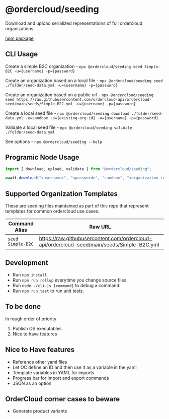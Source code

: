 # @ordercloud/seeding
Download and upload serialized representations of full ordercloud organizations

[npm package](https://www.npmjs.com/package/@ordercloud/seeding)

## CLI Usage 

Create a simple B2C organization - `npx @ordercloud/seeding seed Simple-B2C -u={username} -p={password}`

Create an organization based on a local file - `npx @ordercloud/seeding seed ./folder/seed-data.yml -u={username} -p={password}`

Create an organization based on a public url - `npx @ordercloud/seeding seed https://raw.githubusercontent.com/ordercloud-api/ordercloud-seed/main/seeds/Simple-B2C.yml -u={username} -p={password}`

Create a local seed file - `npx @ordercloud/seeding download ./folder/seed-data.yml -e=sandbox -o={existing-org-id} -u={username} -p={password}`

Validate a local seed file - `npx @ordercloud/seeding validate ./folder/seed-data.yml` 

See options - `npx @ordercloud/seeding --help`

## Programic Node Usage

```typescript
import { download, upload, validate } from "@ordercloud/seeding";

await download("<username>", "<password>", "sandbox", "<organization_id>", "ordercloud-data.yml"); 
 ```

## Supported Organization Templates

These are seeding files maintained as part of this repo that represent templates for common ordercloud use cases. 

| Command Alias | Raw URL |
| --- | --- |                                
| `seed Simple-B2C` | https://raw.githubusercontent.com/ordercloud-api/ordercloud-seed/main/seeds/Simple-B2C.yml |

## Development

- Run `npm install`
- Run `npm run rollup` everytime you change source files.
- Run `node ./cli.js [command]` to debug a command.
- Run `npm run test` to run unit tests.

## To be done

In rough order of priority
1. Publish OS executables 
2. Nice to have features

## Nice to Have features
- Reference other yaml files
- Let OC define an ID and then use it as a variable in the yaml
- Template variables in YAML for imports
- Progress bar for import and export commands
- JSON as an option

## OrderCloud corner cases to beware
- Generate product variants
